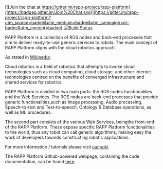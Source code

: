 [![Join the chat at https://gitter.im/rapp-project/rapp-platform](https://badges.gitter.im/Join%20Chat.svg)](https://gitter.im/rapp-project/rapp-platform?utm_source=badge&utm_medium=badge&utm_campaign=pr-badge&utm_content=badge) [![Build Status](https://travis-ci.org/rapp-project/rapp-platform.svg?branch=master)](https://travis-ci.org/rapp-project/rapp-platform)

RAPP Platform is a collection of ROS nodes and back-end processes that aim to deliver ready-to-use generic services to robots. The main concept of RAPP Platform aligns with the cloud robotics approach.

As stated in [Wikipedia](https://en.wikipedia.org/wiki/Cloud_robotics):

>
Cloud robotics is a field of robotics that attempts to invoke cloud technologies such as cloud computing, cloud storage, and other Internet technologies centred on the benefits of converged infrastructure and shared services for robotics.
>

RAPP Platform is divided in two main parts: the ROS nodes functionalities and the Web Services. The ROS nodes are back-end processes that provide generic functionalities,such as Image processing, Audio processing, Speech-to-text and Text-to-speech, Ontology & Database operations, as well as ML procedures.

The second part consists of the various Web Services, beingthe front-end of the RAPP Platform. These expose specific RAPP Platform functionalities to the world, thus any robot can call generic algorithms, making easy the work of developers towards constructing robotic applications.

For more information / tutorials please visit [our wiki](https://github.com/rapp-project/rapp-platform/wiki).

The RAPP Platform Github-powered webpage, containing the code documentation, can be found [here](http://rapp-project.github.io/rapp-platform/).
